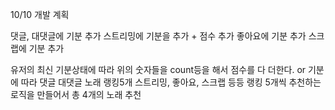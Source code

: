 10/10 개발 계획

댓글, 대댓글에 기분 추가
스트리밍에 기분을 추가 + 점수 추가
좋아요에 기분 추가
스크랩에 기분 추가

유저의 최신 기분상태에 따라 위의 숫자들을 count등을 해서 점수를 다 더한다.
or
기분에 따라 댓글 대댓글 노래 랭킹5개
스트리밍, 좋아요, 스크랩 등등 랭킹 5개씩 추천하는 로직을 만들어서
총 4개의 노래 추천